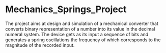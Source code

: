 # Mechanics_Springs_Project
The project aims at design and simulation of a mechanical converter that converts
binary representation of a number into its value in the decimal numeral system. The device gets
as its input a sequence of bits and generates a spring oscillations the frequency of which
corresponds to the magnitude of the recorded input.  
